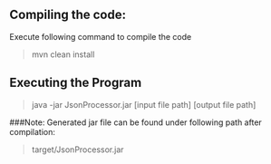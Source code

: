 ## Compiling the code:
Execute following command to compile the code
   > mvn clean install

## Executing the Program
   > java -jar JsonProcessor.jar [input file path] [output file path]
   
###Note: 
Generated jar file can be found under following path after compilation:
   > target/JsonProcessor.jar